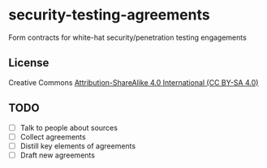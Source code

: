 # security-testing-agreements
Form contracts for white-hat security/penetration testing engagements

## License
Creative Commons [Attribution-ShareAlike 4.0 International (CC BY-SA 4.0)](https://creativecommons.org/licenses/by-sa/4.0/)

## TODO
- [ ] Talk to people about sources
- [ ] Collect agreements
- [ ] Distill key elements of agreements
- [ ] Draft new agreements
